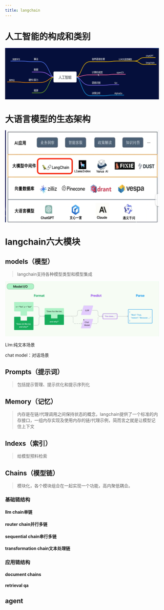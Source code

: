 ```yaml
---
title: langchain
---
```

# 人工智能的构成和类别

![image-20240514163455375](assets/images/image-20240514163455375.png)

# 大语言模型的生态架构

![image-20240514163718732](assets/images/image-20240514163718732.png)

# langchain六大模块

## models（模型）

> langchain支持各种模型类型和模型集成

![image-20240520222706474](assets/images/image-20240520222706474.png)

Llm:纯文本场景

chat model：对话场景



## Prompts（提示词）

> 包括提示管理、提示优化和提示序列化

## Memory（记忆）

> 内存是在链/代理调用之间保持状态的概念，langchain提供了一个标准的内存接口，一组内存实现及使用内存的链/代理示例，简而言之就是让模型记住上下文

## Indexs（索引）

> 给模型预料检索

## Chains（模型链）

> 模块化，各个模块组合在一起实现一个功能，高内聚低耦合。

### 基础链结构

#### llm chain单链

#### router chain并行多链

#### sequential chain串行多链

#### transformation chain文本处理链

### 应用链结构 

#### document chains

#### retrieval qa

## agent
